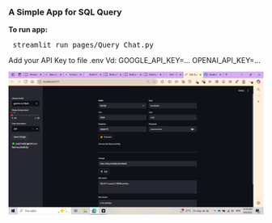 ### A Simple App for SQL Query

<b>To run app:</b>
<pre> streamlit run pages/Query_Chat.py </pre>

Add your API Key to file .env
Vd: GOOGLE_API_KEY=...
    OPENAI_API_KEY=...

![Alt text](images/app.png)